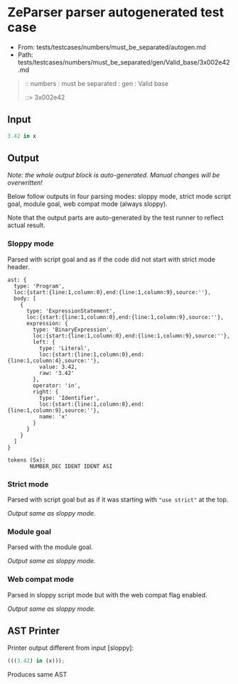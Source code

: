 # ZeParser parser autogenerated test case

- From: tests/testcases/numbers/must_be_separated/autogen.md
- Path: tests/testcases/numbers/must_be_separated/gen/Valid_base/3x002e42.md

> :: numbers : must be separated : gen : Valid base
>
> ::> 3x002e42

## Input


`````js
3.42 in x
`````

## Output

_Note: the whole output block is auto-generated. Manual changes will be overwritten!_

Below follow outputs in four parsing modes: sloppy mode, strict mode script goal, module goal, web compat mode (always sloppy).

Note that the output parts are auto-generated by the test runner to reflect actual result.

### Sloppy mode

Parsed with script goal and as if the code did not start with strict mode header.

`````
ast: {
  type: 'Program',
  loc:{start:{line:1,column:0},end:{line:1,column:9},source:''},
  body: [
    {
      type: 'ExpressionStatement',
      loc:{start:{line:1,column:0},end:{line:1,column:9},source:''},
      expression: {
        type: 'BinaryExpression',
        loc:{start:{line:1,column:0},end:{line:1,column:9},source:''},
        left: {
          type: 'Literal',
          loc:{start:{line:1,column:0},end:{line:1,column:4},source:''},
          value: 3.42,
          raw: '3.42'
        },
        operator: 'in',
        right: {
          type: 'Identifier',
          loc:{start:{line:1,column:8},end:{line:1,column:9},source:''},
          name: 'x'
        }
      }
    }
  ]
}

tokens (5x):
       NUMBER_DEC IDENT IDENT ASI
`````

### Strict mode

Parsed with script goal but as if it was starting with `"use strict"` at the top.

_Output same as sloppy mode._

### Module goal

Parsed with the module goal.

_Output same as sloppy mode._

### Web compat mode

Parsed in sloppy script mode but with the web compat flag enabled.

_Output same as sloppy mode._

## AST Printer

Printer output different from input [sloppy]:

````js
(((3.42) in (x)));
````

Produces same AST
